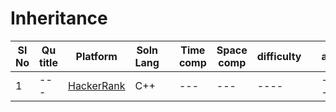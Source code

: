 # Inheritance

| Sl No | Qu title | Platform                            | Soln Lang |   | Time comp | Space comp | difficulty |    | approach |
| --     | ---     |   ------                            | ---       |-- | ---       | ---        | ----       | -- | ---------|
| 1    | ---       | [HackerRank](../hackerrankQuestions.md) | C++       |   | ---       | ---        | ----       |    | ---------|
